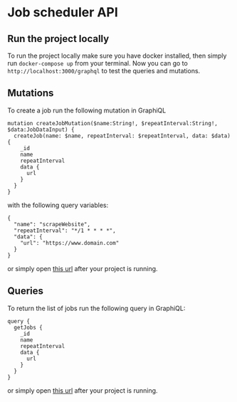 # Job scheduler API

## Run the project locally

To run the project locally make sure you have docker installed, then simply run `docker-compose up` from your terminal. Now you can go to `http://localhost:3000/graphql` to test the queries and mutations.

## Mutations

To create a job run the following mutation in GraphiQL

```
mutation createJobMutation($name:String!, $repeatInterval:String!, $data:JobDataInput) {
  createJob(name: $name, repeatInterval: $repeatInterval, data: $data) {
    _id
    name
    repeatInterval
    data {
      url
    }
  }
}
```

with the following query variables:

```
{
  "name": "scrapeWebsite",
  "repeatInterval": "*/1 * * * *",
  "data": {
    "url": "https://www.domain.com"
  }
}
```

or simply open [this url](<http://localhost:3000/graphql?query=mutation%20createJobMutation(%24name%3AString!%2C%20%24repeatInterval%3AString!%2C%20%24data%3AJobDataInput)%20%7B%0A%20%20createJob(name%3A%20%24name%2C%20repeatInterval%3A%20%24repeatInterval%2C%20data%3A%20%24data)%20%7B%0A%20%20%20%20_id%0A%20%20%20%20name%0A%20%20%20%20repeatInterval%0A%20%20%20%20data%20%7B%0A%20%20%20%20%20%20url%0A%20%20%20%20%7D%0A%20%20%7D%0A%7D&operationName=createJobMutation&variables=%7B%0A%20%20%22name%22%3A%20%22scrapeWebsite%22%2C%0A%20%20%22repeatInterval%22%3A%20%22*%2F1%20*%20*%20*%20*%22%2C%0A%20%20%22data%22%3A%20%7B%0A%20%20%20%20%22url%22%3A%20%22https%3A%2F%2Fwww.domain.com%22%0A%20%20%7D%0A%7D>) after your project is running.

## Queries

To return the list of jobs run the following query in GraphiQL:

```
query {
  getJobs {
    _id
    name
    repeatInterval
    data {
      url
    }
  }
}
```

or simply open [this url](http://localhost:3000/graphql?query=query%20%7B%0A%20%20getJobs%20%7B%0A%20%20%20%20_id%0A%20%20%20%20name%0A%20%20%20%20repeatInterval%0A%20%20%20%20data%20%7B%0A%20%20%20%20%20%20url%0A%20%20%20%20%7D%0A%20%20%7D%0A%7D) after your project is running.
